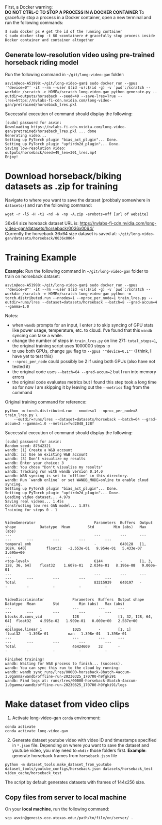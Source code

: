 First, a Docker warning:  
**DO NOT CTRL-C TO STOP A PROCESS IN A DOCKER CONTAINER**
To gracefully stop a process in a Docker container, open a new terminal and run the following commands:
```
$ sudo docker ps # get the id of the running container
$ sudo docker stop -t 60 <container> # gracefully stop process inside Docker container and container altogether
```

## Generate low-resolution video using pre-trained horseback riding model
Run the following command in `~/git/long-video-gan` folder:
```
asvin@ece-A51998:~/git/long-video-gan$ sudo docker run --gpus '"device=0"' -it --rm --user $(id -u):$(id -g) -v `pwd`:/scratch --workdir /scratch -e HOME=/scratch long-video-gan python generate.py --outdir=outputs/horseback --seed=49 --save-lres=True --lres=https://nvlabs-fi-cdn.nvidia.com/long-video-gan/pretrained/horseback_lres.pkl
```
Successful execution of command should display the following:
```
[sudo] password for asvin: 
Downloading https://nvlabs-fi-cdn.nvidia.com/long-video-gan/pretrained/horseback_lres.pkl ... done
Generating video...
Setting up PyTorch plugin "bias_act_plugin"... Done.
Setting up PyTorch plugin "upfirdn2d_plugin"... Done.
Saving low-resolution video: outputs/horseback/seed=49_len=301_lres.mp4
Enjoy!
```

# Download horseback/biking datasets as .zip for training
Navigate to where you want to save the dataset (probbaly somewhere in `datasets/`) and run the following command:
```
wget -r -l5 -H -t1 -nd -N -np -A.zip -erobots=off [url of website] 
```
36x64 size horeback dataset URL is: https://nvlabs-fi-cdn.nvidia.com/long-video-gan/datasets/horseback/0036x0064/  
Currently the horseback 36x64 size dataset is saved at: `~/git/long-video-gan/datasets/horseback/0036x0064`

# Training Example
**Example**: Run the following command in `~/git/long-video-gan` folder to train on horseback dataset:
```
asvin@ece-A51998:~/git/long-video-gan$ sudo docker run --gpus '"device=0"' -it --rm --user $(id -u):$(id -g) -v `pwd`:/scratch --workdir /scratch -e HOME=/scratch long-video-gan python -m torch.distributed.run --nnodes=1 --nproc_per_node=1 train_lres.py --outdir=runs/lres --dataset=datasets/horseback --batch=8 --grad-accum=4 --gamma=1.0 
```
Notes:
- when `wandb` prompts for an input, I enter `3` to skip syncing of GPU stats like power usage, temperature, etc. to cloud. I've found that this `wandb` syncing can take a while. 
- change the number of steps in `train_lres.py` on line 271: `total_steps=1`, the original training script uses 1000000 steps :o
- to use both GPUs, change `gpu` flag to `--gpus '"device=0,1"'` (I think, I have yet to test this)  
- `--nproc_per_node` could possibly be 2 if using both GPUs (also have not tested it)  
- the original code uses `--batch=64 --grad-accum=2` but I run into memory errors  
- the original code evaluates metrics but I found this step took a long time so for now I am skipping it by leaving out the `--metrics` flag from the command  

Original training command for reference:
```
python -m torch.distributed.run --nnodes=1 --nproc_per_node=8 train_lres.py \
    --outdir=runs/lres --dataset=datasets/horseback --batch=64 --grad-accum=2 --gamma=1.0 --metric=fvd2048_128f
```

Successful execution of command should display the following:
```
[sudo] password for asvin: 
Random seed: 87542321
wandb: (1) Create a W&B account
wandb: (2) Use an existing W&B account
wandb: (3) Don't visualize my results
wandb: Enter your choice: 3
wandb: You chose "Don't visualize my results"
wandb: Tracking run with wandb version 0.14.0
wandb: W&B syncing is set to `offline` in this directory.  
wandb: Run `wandb online` or set WANDB_MODE=online to enable cloud syncing.
Setting up PyTorch plugin "bias_act_plugin"... Done.
Setting up PyTorch plugin "upfirdn2d_plugin"... Done.
Loading video dataset... 4.97s
Saving real videos... 1.45s
Constructing low res GAN model... 1.87s
Training for steps 0 - 1


VideoGenerator                           Parameters  Buffers  Output shape           Datatype  Mean        Std         Min (abs)   Max (abs) 
---                                      ---         ---      ---                    ---       ---         ---         ---         ---       
temporal_emb                             -           640128   [1, 1024, 640]         float32   -2.553e-01   9.954e-01   5.433e-07   3.695e+00
...
<top-level>                              6144        -        [1, 3, 128, 36, 64]    float32    1.607e-01   2.034e-01   8.196e-08   9.060e-01
---                                      ---         ---      ---                    ---       ---         ---         ---         ---       
Total                                    83215939    640197   -                      -         -           -           -           -         


VideoDiscriminator             Parameters  Buffers  Output shape          Datatype  Mean        Std         Min (abs)   Max (abs) 
---                            ---         ---      ---                   ---       ---         ---         ---         ---       
blocks.0.conv_vid              128         -        [1, 32, 128, 64, 64]  float32    4.595e-02   1.909e-01   0.000e+00   2.587e+00
...
epilogue.linear_1              1025        -        [1, 1]                float32   -1.398e-01         nan   1.398e-01   1.398e-01
---                            ---         ---      ---                   ---       ---         ---         ---         ---       
Total                          46424609    32       -                     -         -           -           -           -         

Finished training!
wandb: Waiting for W&B process to finish... (success).
wandb: You can sync this run to the cloud by running:
wandb: wandb sync runs/lres/00000-horseback-8batch-4accum-1.0gamma/wandb/offline-run-20230325_170700-h9fgki91
wandb: Find logs at: runs/lres/00000-horseback-8batch-4accum-1.0gamma/wandb/offline-run-20230325_170700-h9fgki91/logs
```

# Make dataset from video clips
1. Activate long-video-gan `conda` environment:
```
conda activate
conda activate long-video-gan
```
2. Generate dataset youtube video with video ID and timestamps specified in `*.json` file. Depending on where you want to save the dataset and youtube video, you may need to `mkdir` those folders first.
**Example**: generate horseback frames from `horseback.json` file
```
python -m dataset_tools.make_dataset_from_youtube dataset_tools/youtube_configs/horseback.json datasets/horseback_test video_cache/horseback_test
```
The script by default generates datasets with frames of 144x256 size.

## Copy files from server to local machine
On your **local machine**, run the following command:
```
scp asvin@genesis.ece.utexas.edu:/path/to/file/on/server/ .
```
